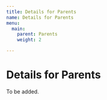 ```yaml
---
title: Details for Parents
name: Details for Parents
menu:
  main:
    parent: Parents
    weight: 2

---
```

# Details for Parents

To be added.